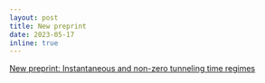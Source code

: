 ```yaml
---
layout: post
title: New preprint
date: 2023-05-17
inline: true
---
```


<a href="https://arxiv.org/abs/2305.09260">New preprint: Instantaneous and non-zero tunneling time regimes</a>
